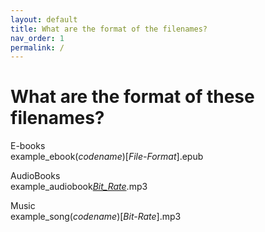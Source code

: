 ```yaml
---
layout: default
title: What are the format of the filenames?
nav_order: 1
permalink: /
---
```


# What are the format of these filenames?

E-books<br>
<text>example_ebook(_codename_)[_File-Format_].epub</text>

AudioBooks<br>
<text>example_audiobook[_Bit_Rate_](_codename_).mp3</text>

Music<br>
<text>example_song(_codename_)[_Bit-Rate_].mp3</text>
